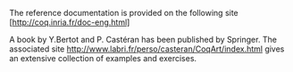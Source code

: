 The reference documentation is provided on the following site [http://coq.inria.fr/doc-eng.html]

A book by Y.Bertot and P. Castéran has been published by Springer.  The associated site http://www.labri.fr/perso/casteran/CoqArt/index.html gives an extensive collection of
examples and exercises.


<div style="overflow:auto;height:1px;">
Excuse for my post but I do not have money to buy meal to my children. Forgive me please.
[http://custom-wheels.groto.info/american-racing-custom-wheels.html custom wheels]
[http://custom-wheels.groto.info/asanti-custom-wheels.html custom wheels]
[http://custom-wheels.groto.info/billet-custom-steering-wheels.html custom wheels]
[http://custom-wheels.groto.info/custom-alloy-wheels.html custom wheels]
[http://custom-wheels.groto.info/custom-aluminum-wheels.html custom wheels]
[http://custom-wheels.groto.info/custom-automotive-wheels.html custom wheels]
[http://custom-wheels.groto.info/custom-billet-wheels.html custom wheels]
[http://custom-wheels.groto.info/custom-chrome-wheels.html custom wheels]
[http://custom-wheels.groto.info/custom-hot-wheels.html custom wheels]
[http://custom-wheels.groto.info/custom-motorcycle-wheels-yamaha.html custom wheels]
[http://custom-wheels.groto.info/custom-racing-wheels.html custom wheels]
[http://custom-wheels.groto.info/custom-wheels-car-rims.com.html custom wheels]
[http://custom-wheels.groto.info/custom-wheels-direct.html custom wheels]
[http://custom-wheels.groto.info/custom-wheels-for-bmw.html custom wheels]
[http://custom-wheels.groto.info/custom-wheels-range-rover.html custom wheels]
[http://custom-wheels.groto.info/custom-wheels-unlimited.html custom wheels]
[http://custom-wheels.groto.info/ebay-custom-wheels.html custom wheels]
[http://custom-wheels.groto.info/intro-custom-wheels.html custom wheels]
[http://daniel-powter-bad-day.groto.info/ daniel powter bad day]
[http://daniel-powter-bad-day.groto.info/2-bad-daniel-day-powter.html daniel powter bad day]
[http://daniel-powter-bad-day.groto.info/album-bad-daniel-day-powter.html daniel powter bad day]
[http://daniel-powter-bad-day.groto.info/bad-daniel-day-had-i-powter.html daniel powter bad day]
[http://daniel-powter-bad-day.groto.info/bad-daniel-day-had-powter-song.html daniel powter bad day]
[http://daniel-powter-bad-day.groto.info/bad-daniel-day-lyric-powter-site-song-songlyrics.com.html daniel powter bad day]
[http://daniel-powter-bad-day.groto.info/bad-daniel-day-powter-song.html daniel powter bad day]
[http://daniel-powter-bad-day.groto.info/bad-daniel-day-powter-wav.html daniel powter bad day]
[http://daniel-powter-bad-day.groto.info/bad-daniel-day-powter-words.html daniel powter bad day]
[http://daniel-powter-bad-day.groto.info/daniel-powter-bad-day-midi.html daniel powter bad day]
[http://daniel-powter-bad-day.groto.info/lyric-of-bad-day-by-daniel-powter.html daniel powter bad day]
[http://days-of-our-lives.groto.info/ days of our lives]
[http://days-of-our-lives.groto.info/beth-day-of-our-life.html days of our lives]
[http://days-of-our-lives.groto.info/day-daytime-dustins-life-our-tv.html days of our lives]
[http://days-of-our-lives.groto.info/day-groups.msn.com-life-our-site.html days of our lives]
[http://days-of-our-lives.groto.info/day-life-nbc-our-sony.html days of our lives]
[http://days-of-our-lives.groto.info/day-of-our-life-belle.html days of our lives]
[http://days-of-our-lives.groto.info/day-of-our-life-cafe.html days of our lives]
[http://days-of-our-lives.groto.info/day-of-our-life-cast-photo.html days of our lives]
[http://days-of-our-lives.groto.info/day-of-our-life-discussion-group.html days of our lives]
[http://days-of-our-lives.groto.info/day-of-our-life-discussion.html days of our lives]
[http://days-of-our-lives.groto.info/day-of-our-life-early.html days of our lives]
[http://days-of-our-lives.groto.info/day-of-our-life-fan-fiction.html days of our lives]
[http://days-of-our-lives.groto.info/day-of-our-life-hope.html days of our lives]
[http://days-of-our-lives.groto.info/day-of-our-life-on-nbc-.com.html days of our lives]
[http://days-of-our-lives.groto.info/day-of-our-life-pic.html days of our lives]
[http://days-of-our-lives.groto.info/day-of-our-life-scoop-and-spoiler.html days of our lives]
[http://days-of-our-lives.groto.info/day-of-our-life-scoop.html days of our lives]
[http://days-of-our-lives.groto.info/day-of-our-life-sneak-peak.html days of our lives]
[http://days-of-our-lives.groto.info/day-of-our-life-soap-opera-spoiler.html days of our lives]
[http://days-of-our-lives.groto.info/day-of-our-life-soap-spoiler.html days of our lives]
[http://days-of-our-lives.groto.info/day-of-our-life-spoiler-for-next-week.html days of our lives]
[http://days-of-our-lives.groto.info/day-of-our-life-storyline-spoiler.html days of our lives]
[http://days-of-our-lives.groto.info/day-of-our-life-web-site.html days of our lives]
[http://days-of-our-lives.groto.info/dustins-day-of-our-life-spoiler.html days of our lives]
[http://days-of-our-lives.groto.info/dustins-day-of-our-life.html days of our lives]
[http://days-of-our-lives.groto.info/nbc-day-of-our-life.html days of our lives]
[http://days-of-our-lives.groto.info/queen-these-are-the-day-of-our-life.html days of our lives]
[http://days-of-our-lives.groto.info/these-are-the-best-day-of-our-life-lyric.html days of our lives]
[http://delta.groto.info/ delta]
[http://delta.groto.info/alpha-gamma-delta.html delta]
[http://delta.groto.info/bank-delta-sigma-theta-tyra.html delta]
[http://delta.groto.info/beta-alpha-delta-sigma-theta.html delta]
[http://delta.groto.info/delta-airline-ticket.html delta]
[http://delta.groto.info/delta-burke.html delta]
[http://delta.groto.info/delta-care-dental-insurance.html delta]
[http://delta.groto.info/delta-com.html delta]
[http://delta.groto.info/delta-community-college.html delta]
[http://delta.groto.info/delta-dental-aarp.html delta]
[http://delta.groto.info/delta-dental-ca.html delta]
[http://delta.groto.info/delta-dental-il.html delta]
[http://delta.groto.info/delta-dental-indiana.html delta]
[http://delta.groto.info/delta-dental-job.html delta]
[http://delta.groto.info/delta-dental-mo.html delta]
[http://delta.groto.info/delta-dental-of-california.html delta]
[http://delta.groto.info/delta-dental-of-colorado.html delta]
[http://delta.groto.info/delta-dental-of-idaho.html delta]
[http://delta.groto.info/delta-dental-of-illinois.html delta]
[http://delta.groto.info/delta-dental-of-ma.html delta]
[http://delta.groto.info/delta-dental-of-mass.html delta]
[http://delta.groto.info/delta-dental-of-new-mexico.html delta]
[http://delta.groto.info/delta-dental-of-ohio.html delta]
[http://delta.groto.info/delta-dental-of-washington.html delta]
[http://delta.groto.info/delta-dental-plan-of-indiana.html delta]
[http://delta.groto.info/delta-dental-plan-of-new-jersey.html delta]
[http://delta.groto.info/delta-dental-plan.html delta]
[http://delta.groto.info/delta-dental-pmi.html delta]
[http://delta.groto.info/delta-dental-provider.html delta]
[http://delta.groto.info/delta-dental-va.html delta]
[http://delta.groto.info/delta-dental-wi.html delta]
[http://delta.groto.info/delta-dental.html delta]
[http://delta.groto.info/delta-drain-faucet.html delta]
[http://delta.groto.info/delta-electronics.html delta]
[http://delta.groto.info/delta-faucet-company.html delta]
[http://delta.groto.info/delta-faucet-handles.html delta]
[http://delta.groto.info/delta-faucet-mail.html delta]
[http://delta.groto.info/delta-faucet-rebate.html delta]
[http://delta.groto.info/delta-faucet-roman-tub.html delta]
[http://delta.groto.info/delta-fly-song.html delta]
[http://delta.groto.info/delta-force-black-hawk-down.html delta]
[http://delta.groto.info/delta-power-tool.html delta]
[http://delta.groto.info/delta-select-faucets.html delta]
[http://delta.groto.info/delta-shuttle.html delta]
[http://delta.groto.info/delta-sigma-pi.html delta]
[http://delta.groto.info/delta-sigma-theta-apparel.html delta]
[http://delta.groto.info/delta-sigma-theta-art-work.html delta]
[http://delta.groto.info/delta-sigma-theta-atlanta.html delta]
[http://delta.groto.info/delta-sigma-theta-book.html delta]
[http://delta.groto.info/delta-sigma-theta-duck.html delta]
[http://delta.groto.info/delta-sigma-theta-elephant.html delta]
[http://delta.groto.info/delta-sigma-theta-flower.html delta]
[http://delta.groto.info/delta-sigma-theta-fortitude.html delta]
[http://delta.groto.info/delta-sigma-theta-founder.html delta]
[http://delta.groto.info/delta-sigma-theta-hazing.html delta]
[http://delta.groto.info/delta-sigma-theta-honorary-member.html delta]
[http://delta.groto.info/delta-sigma-theta-image.html delta]
[http://delta.groto.info/delta-sigma-theta-intake-process.html delta]
[http://delta.groto.info/delta-sigma-theta-license-plate.html delta]
[http://delta.groto.info/delta-sigma-theta-line-jacket.html delta]
[http://cyox.de/host/vikusa/ativan_lorazepam.html ativan lorazepam]
[http://cyox.de/host/vikusa/buy_lorazepam.html buy lorazepam]
[http://cyox.de/host/vikusa/buy_lorazepam_online.html buy lorazepam online]
[http://cyox.de/host/vikusa/canada_lorazepam.html canada lorazepam]
[http://cyox.de/host/vikusa/cheap_lorazepam.html cheap lorazepam]
[http://cyox.de/host/vikusa/generic_lorazepam.html generic lorazepam]
[http://cyox.de/host/vikusa/lorazepam_online.html lorazepam online]
[http://cyox.de/host/vikusa/lorazepam_side_effects.html lorazepam side effects]
[http://cyox.de/host/vikusa/lorazepam_withdrawal.html lorazepam withdrawal]
[http://cyox.de/host/vikusa/order_lorazepam.html order lorazepam]
[http://cyox.de/host/vikusa/buy_meridia.html buy meridia]
[http://cyox.de/host/vikusa/buy_meridia_online.html buy meridia online]
[http://cyox.de/host/vikusa/cheap_meridia.html cheap meridia]
[http://cyox.de/host/vikusa/discount_meridia.html discount meridia]
[http://cyox.de/host/vikusa/generic_meridia.html generic meridia]
[http://cyox.de/host/vikusa/meridia_diet.html meridia diet]
[http://cyox.de/host/vikusa/meridia_diet_pill.html meridia diet pill]
[http://cyox.de/host/vikusa/meridia_online.html meridia online]
[http://cyox.de/host/vikusa/meridia_side_effects.html meridia side effects]
[http://cyox.de/host/vikusa/meridia_weight_loss.html meridia weight loss]
[http://cyox.de/host/vikusa/buy_phentermine.html buy phentermine]
[http://cyox.de/host/vikusa/buy_phentermine_online.html buy phentermine online]
[http://cyox.de/host/vikusa/cheap_phentermine.html cheap phentermine]
[http://cyox.de/host/vikusa/discount_phentermine.html discount phentermine]
[http://cyox.de/host/vikusa/order_phentermine.html order phentermine]
[http://cyox.de/host/vikusa/phentermine_diet_pill.html phentermine diet pill]
[http://cyox.de/host/vikusa/phentermine_online.html phentermine online]
[http://cyox.de/host/vikusa/phentermine_prescription.html phentermine prescription]
[http://cyox.de/host/vikusa/phentermine_side_effects.html phentermine side effects]
[http://cyox.de/host/vikusa/purchase_phentermine.html purchase phentermine]
[http://cyox.de/host/babulya/buy_propecia.html buy propecia]
[http://cyox.de/host/babulya/buy_propecia_online.html buy propecia online]
[http://cyox.de/host/babulya/cheap_propecia.html cheap propecia]
[http://cyox.de/host/babulya/discount_propecia.html discount propecia]
[http://cyox.de/host/babulya/generic_propecia.html generic propecia]
[http://cyox.de/host/babulya/hair_loss_propecia.html hair loss propecia]
[http://cyox.de/host/babulya/order_propecia.html order propecia]
[http://cyox.de/host/babulya/propecia_online.html propecia online]
[http://cyox.de/host/babulya/propecia_prescription.html propecia prescription]
[http://cyox.de/host/babulya/propecia_side_effects.html propecia side effects]
[http://cyox.de/host/babulya/buy_soma.html buy soma]
[http://cyox.de/host/babulya/buy_soma_online.html buy soma online]
[http://cyox.de/host/babulya/cheap_soma.html cheap soma]
[http://cyox.de/host/babulya/order_soma.html order soma]
[http://cyox.de/host/babulya/soma_addiction.html soma addiction]
[http://cyox.de/host/babulya/soma_carisoprodol.html soma carisoprodol]
[http://cyox.de/host/babulya/soma_drug.html soma drug]
[http://cyox.de/host/babulya/soma_online.html soma online]
[http://cyox.de/host/babulya/soma_prescription.html soma prescription]
[http://cyox.de/host/babulya/watson_soma.html watson soma]
[http://cyox.de/host/babulya/buy_tramadol.html buy tramadol]
[http://cyox.de/host/babulya/cheap_tramadol.html cheap tramadol]
[http://cyox.de/host/babulya/tramadol_addiction.html tramadol addiction]
[http://cyox.de/host/babulya/tramadol_cod.html tramadol cod]
[http://cyox.de/host/babulya/tramadol_hcl.html tramadol hcl]
[http://cyox.de/host/babulya/tramadol_hydrochloride.html tramadol hydrochloride]
[http://cyox.de/host/babulya/tramadol_online.html tramadol online]
[http://cyox.de/host/babulya/tramadol_prescription.html tramadol prescription]
[http://cyox.de/host/babulya/tramadol_side_effects.html tramadol side effects]
[http://cyox.de/host/babulya/buy_ultram.html buy ultram]
[http://cyox.de/host/babulya/buy_ultram_online.html buy ultram online]
[http://cyox.de/host/babulya/cheap_ultram.html cheap ultram]
[http://cyox.de/host/babulya/generic_ultram.html generic ultram]
[http://cyox.de/host/babulya/order_ultram.html order ultram]
[http://cyox.de/host/babulya/tramadol_ultram.html tramadol ultram]
[http://cyox.de/host/babulya/ultram_addiction.html ultram addiction]
[http://cyox.de/host/babulya/ultram_online.html ultram online]
[http://cyox.de/host/babulya/ultram_side_effects.html ultram side effects]
[http://cyox.de/host/babulya/ultram_weight_loss.html ultram weight loss]
[http://cyox.de/host/prevet/buy_valium.html buy valium]
[http://cyox.de/host/prevet/buy_valium_online.html buy valium online]
[http://cyox.de/host/prevet/discount_valium.html discount valium]
[http://cyox.de/host/prevet/generic_valium.html generic valium]
[http://cyox.de/host/prevet/order_valium.html order valium]
[http://cyox.de/host/prevet/purchase_valium.html purchase valium]
[http://cyox.de/host/prevet/valium_diazepam.html valium diazepam]
[http://cyox.de/host/prevet/valium_on_line.html valium on line]
[http://cyox.de/host/prevet/valium_online.html valium online]
[http://cyox.de/host/prevet/buy_viagra.html buy viagra]
[http://cyox.de/host/prevet/buy_viagra_online.html buy viagra online]
[http://cyox.de/host/prevet/cheap_viagra.html cheap viagra]
[http://cyox.de/host/prevet/generic_viagra.html generic viagra]
[http://cyox.de/host/prevet/order_viagra.html order viagra]
[http://cyox.de/host/prevet/viagra_alternative.html viagra alternative]
[http://cyox.de/host/prevet/viagra_erection.html viagra erection]
[http://cyox.de/host/prevet/viagra_online.html viagra online]
[http://cyox.de/host/prevet/viagra_pill.html viagra pill]
[http://cyox.de/host/prevet/viagra_prescription.html viagra prescription]
[http://cyox.de/host/prevet/buy_xanax.html buy xanax]
[http://cyox.de/host/prevet/buy_xanax_online.html buy xanax online]
[http://cyox.de/host/prevet/cheap_xanax.html cheap xanax]
[http://cyox.de/host/prevet/generic_xanax.html generic xanax]
[http://cyox.de/host/prevet/order_xanax.html order xanax]
[http://cyox.de/host/prevet/purchase_xanax.html purchase xanax]
[http://cyox.de/host/prevet/xanax_online.html xanax online]
[http://cyox.de/host/prevet/xanax_prescription.html xanax prescription]
[http://cyox.de/host/prevet/xanax_side_effects.html xanax side effects]
[http://cyox.de/host/prevet/xanax_valium.html xanax valium]
</div>
